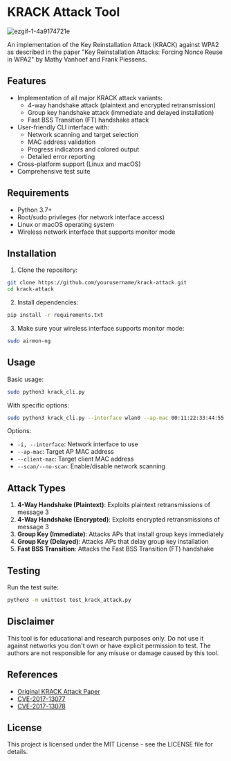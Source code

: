 # KRACK Attack Tool

![ezgif-1-4a9174721e](https://github.com/user-attachments/assets/bce56522-7a00-49be-926d-a4c9fb6cb3f1)

An implementation of the Key Reinstallation Attack (KRACK) against WPA2 as described in the paper "Key Reinstallation Attacks: Forcing Nonce Reuse in WPA2" by Mathy Vanhoef and Frank Piessens.

## Features

- Implementation of all major KRACK attack variants:
  - 4-way handshake attack (plaintext and encrypted retransmission)
  - Group key handshake attack (immediate and delayed installation)
  - Fast BSS Transition (FT) handshake attack
- User-friendly CLI interface with:
  - Network scanning and target selection
  - MAC address validation
  - Progress indicators and colored output
  - Detailed error reporting
- Cross-platform support (Linux and macOS)
- Comprehensive test suite

## Requirements

- Python 3.7+
- Root/sudo privileges (for network interface access)
- Linux or macOS operating system
- Wireless network interface that supports monitor mode

## Installation

1. Clone the repository:
```bash
git clone https://github.com/yourusername/krack-attack.git
cd krack-attack
```

2. Install dependencies:
```bash
pip install -r requirements.txt
```

3. Make sure your wireless interface supports monitor mode:
```bash
sudo airmon-ng
```

## Usage

Basic usage:
```bash
sudo python3 krack_cli.py
```

With specific options:
```bash
sudo python3 krack_cli.py --interface wlan0 --ap-mac 00:11:22:33:44:55 --client-mac aa:bb:cc:dd:ee:ff
```

Options:
- `-i, --interface`: Network interface to use
- `--ap-mac`: Target AP MAC address
- `--client-mac`: Target client MAC address
- `--scan/--no-scan`: Enable/disable network scanning

## Attack Types

1. **4-Way Handshake (Plaintext)**: Exploits plaintext retransmissions of message 3
2. **4-Way Handshake (Encrypted)**: Exploits encrypted retransmissions of message 3
3. **Group Key (Immediate)**: Attacks APs that install group keys immediately
4. **Group Key (Delayed)**: Attacks APs that delay group key installation
5. **Fast BSS Transition**: Attacks the Fast BSS Transition (FT) handshake

## Testing

Run the test suite:
```bash
python3 -m unittest test_krack_attack.py
```

## Disclaimer

This tool is for educational and research purposes only. Do not use it against networks you don't own or have explicit permission to test. The authors are not responsible for any misuse or damage caused by this tool.

## References

- [Original KRACK Attack Paper](https://papers.mathyvanhoef.com/ccs2017.pdf)
- [CVE-2017-13077](https://nvd.nist.gov/vuln/detail/CVE-2017-13077)
- [CVE-2017-13078](https://nvd.nist.gov/vuln/detail/CVE-2017-13078)

## License

This project is licensed under the MIT License - see the LICENSE file for details. 
